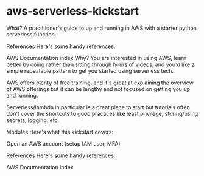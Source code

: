 # aws-serverless-kickstart
What?
A practitioner's guide to up and running in AWS with a starter python serverless function.


References
Here's some handy references:

AWS Documentation index
Why?
You are interested in using AWS, learn better by doing rather than sitting through hours of videos, and you'd like a simple repeatable pattern to get you started using serverless tech.

AWS offers plenty of free training, and it's great at explaining the overview of AWS offerings but it can be lengthy and not focused on getting you up and running.

Serverless/lambda in particular is a great place to start but tutorials often don't cover the shortcuts to good practices like least privilege, storing/using secrets, logging, etc.

Modules
Here's what this kickstart covers:

Open an AWS account (setup IAM user, MFA)

References
Here's some handy references:

AWS Documentation index
